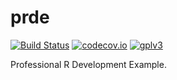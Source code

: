 # prde

[![Build Status](https://travis-ci.org/richelbilderbeek/prde.svg?branch=master)](https://travis-ci.org/richelbilderbeek/prde)
[![codecov.io](https://codecov.io/github/richelbilderbeek/prde/coverage.svg?branch=master)](https://codecov.io/github/richelbilderbeek/prde?branch=master)
[![gplv3](http://www.gnu.org/graphics/gplv3-88x31.png)](http://www.gnu.org/licenses/gpl.html)

Professional R Development Example.